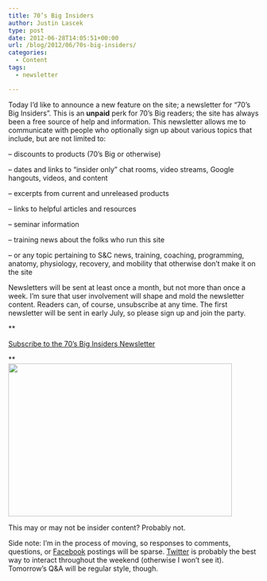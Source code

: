 ```yaml
---
title: 70’s Big Insiders
author: Justin Lascek
type: post
date: 2012-06-28T14:05:51+00:00
url: /blog/2012/06/70s-big-insiders/
categories:
  - Content
tags:
  - newsletter

---
```

Today I&#8217;d like to announce a new feature on the site; a newsletter for &#8220;70&#8217;s Big Insiders&#8221;. This is an **unpaid** perk for 70&#8217;s Big readers; the site has always been a free source of help and information. This newsletter allows me to communicate with people who optionally sign up about various topics that include, but are not limited to:
  

  
&#8211; discounts to products (70&#8217;s Big or otherwise)
  
&#8211; dates and links to &#8220;insider only&#8221; chat rooms, video streams, Google hangouts, videos, and content
  
&#8211; excerpts from current and unreleased products
  
&#8211; links to helpful articles and resources
  
&#8211; seminar information
  
&#8211; training news about the folks who run this site
  
&#8211; or any topic pertaining to S&C news, training, coaching, programming, anatomy, physiology, recovery, and mobility that otherwise don&#8217;t make it on the site
  

  
Newsletters will be sent at least once a month, but not more than once a week. I&#8217;m sure that user involvement will shape and mold the newsletter content. Readers can, of course, unsubscribe at any time. The first newsletter will be sent in early July, so please sign up and join the party.
  

  
**<!-- // MAILCHIMP SUBSCRIBE CODE \\ -->


  
[Subscribe to the 70&#8217;s Big Insiders Newsletter][1]
  
<!-- \\ MAILCHIMP SUBSCRIBE LINK // -->**

<div id="attachment_7176" style="width: 460px" class="wp-caption aligncenter">
  <a href="/2012/06/4.png"><img aria-describedby="caption-attachment-7176" data-attachment-id="7176" data-permalink="/blog/2012/06/70s-big-insiders/4-2/" data-orig-file="/2012/06/4.png" data-orig-size="1009,689" data-comments-opened="1" data-image-meta="{&quot;aperture&quot;:&quot;0&quot;,&quot;credit&quot;:&quot;&quot;,&quot;camera&quot;:&quot;&quot;,&quot;caption&quot;:&quot;&quot;,&quot;created_timestamp&quot;:&quot;0&quot;,&quot;copyright&quot;:&quot;&quot;,&quot;focal_length&quot;:&quot;0&quot;,&quot;iso&quot;:&quot;0&quot;,&quot;shutter_speed&quot;:&quot;0&quot;,&quot;title&quot;:&quot;&quot;}" data-image-title="4" data-image-description="" data-medium-file="/2012/06/4-200x136.png" data-large-file="/2012/06/4-450x307.png" src="/2012/06/4-450x307.png" alt="" title="4" width="450" height="307" class="size-large wp-image-7176" srcset="/2012/06/4-450x307.png 450w, /2012/06/4-150x102.png 150w, /2012/06/4-200x136.png 200w, /2012/06/4.png 1009w" sizes="(max-width: 450px) 100vw, 450px" /></a>
  
  <p id="caption-attachment-7176" class="wp-caption-text">
    This may or may not be insider content? Probably not.
  </p>
</div>


  
Side note: I&#8217;m in the process of moving, so responses to comments, questions, or <a href="https://www.facebook.com/70sBig" target="_blank">Facebook</a> postings will be sparse. <a href="https://twitter.com/70sBig" target="_blank">Twitter</a> is probably the best way to interact throughout the weekend (otherwise I won&#8217;t see it). Tomorrow&#8217;s Q&A will be regular style, though.

 [1]: http://eepurl.com/mB455
